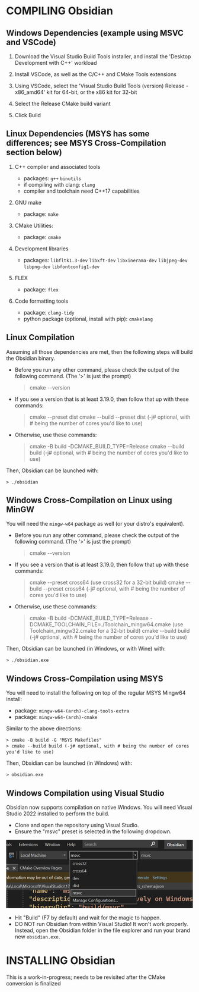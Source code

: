 
# COMPILING Obsidian

## Windows Dependencies (example using MSVC and VSCode)

1. Download the Visual Studio Build Tools installer, and install the 'Desktop Development with C++' workload

2. Install VSCode, as well as the C/C++ and CMake Tools extensions

3. Using VSCode, select the 'Visual Studio Build Tools (version) Release - x86_amd64' kit for 64-bit, or the x86 kit for 32-bit

4. Select the Release CMake build variant

5. Click Build

## Linux Dependencies (MSYS has some differences; see MSYS Cross-Compilation section below)

1. C++ compiler and associated tools
   * packages: `g++` `binutils`
   * if compiling with clang: `clang`
   * compiler and toolchain need C++17 capabilities

2. GNU make
   * package: `make`

3. CMake Utilities:
   * package: `cmake`

4. Development libraries
   * packages: `libfltk1.3-dev` `libxft-dev` `libxinerama-dev` `libjpeg-dev` `libpng-dev` `libfontconfig1-dev`

5. FLEX
   * package: `flex`

6. Code formatting tools
   * package: `clang-tidy`
   * python package (optional, install with pip): `cmakelang`

## Linux Compilation

Assuming all those dependencies are met, then the following steps
will build the Obsidian binary.

* Before you run any other command, please check the output of the following
command. (The '>' is just the prompt)

    > cmake --version

* If you see a version that is at least 3.19.0, then follow that up with these commands:

    > cmake --preset dist
    > cmake --build --preset dist (-j# optional, with # being the number of cores you'd like to use)

* Otherwise, use these commands:

    > cmake -B build -DCMAKE_BUILD_TYPE=Release
    > cmake --build build (-j# optional, with # being the number of cores you'd like to use)

Then, Obsidian can be launched with:

    > ./obsidian

## Windows Cross-Compilation on Linux using MinGW

You will need the `mingw-w64` package as well (or your distro's equivalent).

* Before you run any other command, please check the output of the following
command. (The '>' is just the prompt)

    > cmake --version

* If you see a version that is at least 3.19.0, then follow that up with these commands:

    > cmake --preset cross64 (use cross32 for a 32-bit build)
    > cmake --build --preset cross64 (-j# optional, with # being the number of cores you'd like to use)

* Otherwise, use these commands:

    > cmake -B build -DCMAKE_BUILD_TYPE=Release -DCMAKE_TOOLCHAIN_FILE=./Toolchain_mingw64.cmake (use Toolchain_mingw32.cmake for a 32-bit build)
    > cmake --build build (-j# optional, with # being the number of cores you'd like to use)

Then, Obsidian can be launched (in Windows, or with Wine) with:

    > ./obsidian.exe

## Windows Cross-Compilation using MSYS
You will need to install the following on top of the regular MSYS Mingw64 install:
   * package: `mingw-w64-(arch)-clang-tools-extra`
   * package: `mingw-w64-(arch)-cmake`

Similar to the above directions:

    > cmake -B build -G "MSYS Makefiles"
    > cmake --build build (-j# optional, with # being the number of cores you'd like to use)

Then, Obsidian can be launched (in Windows) with:

    > obsidian.exe

## Windows Compilation using Visual Studio

Obsidian now supports compilation on native Windows. You will need Visual
Studio 2022 installed to perform the build.

* Clone and open the repository using Visual Studio.
* Ensure the "msvc" preset is selected in the following dropdown.

![](images/msvc-cmake-preset.png)

* Hit "Build" (F7 by default) and wait for the magic to happen.
* DO NOT run Obsidian from within Visual Studio! It won't work properly.
  Instead, open the Obsidian folder in the file explorer and run your brand new
  `obsidian.exe`.

# INSTALLING Obsidian

This is a work-in-progress; needs to be revisited after the CMake conversion is finalized
